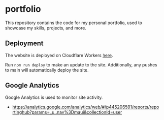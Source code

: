 # portfolio

This repository contains the code for my personal portfolio, used to showcase my skills,
projects, and more.

## Deployment

The website is deployed on Cloudflare Workers [here](https://bgzingler.dev).

Run `npm run deploy` to make an update to the site. Additionally, any pushes to main
will automatically deploy the site.

## Google Analytics

Google Analytics is used to monitor site activity.

- https://analytics.google.com/analytics/web/#/p445206591/reports/reportinghub?params=_u..nav%3Dmaui&collectionId=user